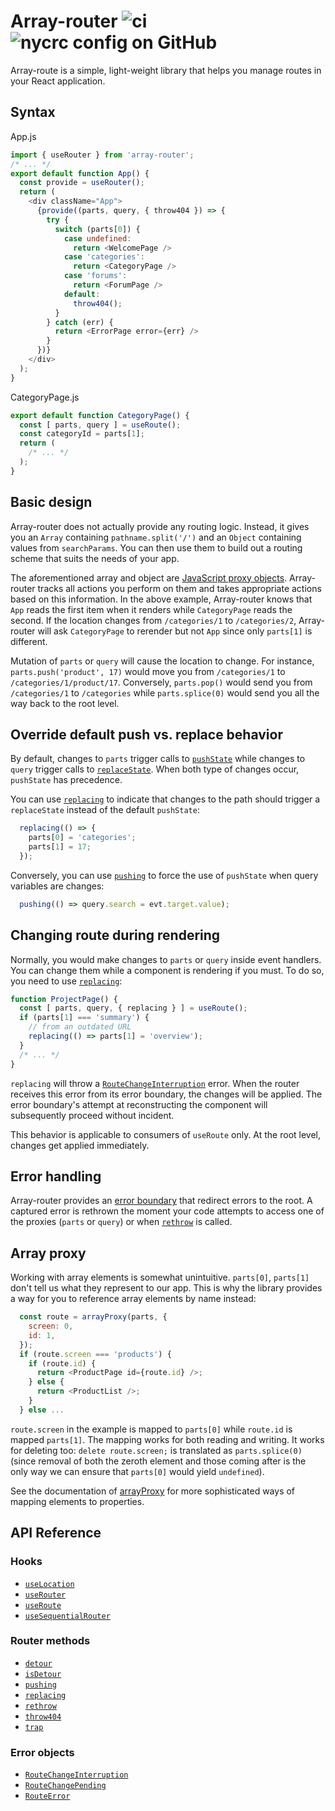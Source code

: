# Array-router ![ci](https://img.shields.io/github/actions/workflow/status/chung-leong/array-router/node.js.yml?branch=main&label=Node.js%20CI&logo=github) ![nycrc config on GitHub](https://img.shields.io/nycrc/chung-leong/array-router)

Array-route is a simple, light-weight library that helps you manage routes in your React application.

## Syntax

App.js
```js
import { useRouter } from 'array-router';
/* ... */
export default function App() {
  const provide = useRouter();
  return (
    <div className="App">
      {provide((parts, query, { throw404 }) => {
        try {
          switch (parts[0]) {
            case undefined:
              return <WelcomePage />
            case 'categories':
              return <CategoryPage />
            case 'forums':
              return <ForumPage />
            default:
              throw404();
          }
        } catch (err) {
          return <ErrorPage error={err} />
        }
      })}
    </div>
  );
}
```

CategoryPage.js
```js
export default function CategoryPage() {
  const [ parts, query ] = useRoute();
  const categoryId = parts[1];
  return (
    /* ... */
  );
}
```

## Basic design

Array-router does not actually provide any routing logic. Instead, it gives you an `Array` containing
`pathname.split('/')` and an `Object` containing values from `searchParams`. You can then use them to build out
a routing scheme that suits the needs of your app.

The aforementioned array and object are
<a href="https://developer.mozilla.org/en-US/docs/Web/JavaScript/Reference/Global_Objects/Proxy">JavaScript proxy
objects</a>. Array-router tracks all actions you perform on them and takes appropriate actions based on this
information. In the above example, Array-router knows that `App` reads the first item when it renders while
`CategoryPage` reads the second. If the location changes from `/categories/1` to `/categories/2`, Array-router will
ask `CategoryPage` to rerender but not `App` since only `parts[1]` is different.

Mutation of `parts` or `query` will cause the location to change. For instance, `parts.push('product', 17)` would move
you from `/categories/1` to `/categories/1/product/17`. Conversely, `parts.pop()` would send you from `/categories/1`
to `/categories` while `parts.splice(0)` would send you all the way back to the root level.

## Override default push vs. replace behavior

By default, changes to `parts` trigger calls to
[`pushState`](https://developer.mozilla.org/en-US/docs/Web/API/History/pushState) while changes to `query` trigger
calls to [`replaceState`](https://developer.mozilla.org/en-US/docs/Web/API/History/replaceState). When both type of
changes occur, `pushState` has precedence.

You can use [`replacing`](./doc/replacing.md) to indicate that changes to the path should trigger a `replaceState`
instead of the default `pushState`:

```js
  replacing(() => {
    parts[0] = 'categories';
    parts[1] = 17;
  });
```

Conversely, you can use [`pushing`](./doc/pushing.md) to force the use of `pushState` when query variables are changes:

```js
  pushing(() => query.search = evt.target.value);
```

## Changing route during rendering

Normally, you would make changes to `parts` or `query` inside event handlers. You can change them while a component
is rendering if you must. To do so, you need to use [`replacing`](./doc/replacing.md):

```js
function ProjectPage() {
  const [ parts, query, { replacing } ] = useRoute();
  if (parts[1] === 'summary') {
    // from an outdated URL
    replacing(() => parts[1] = 'overview');
  }
  /* ... */
}
```

`replacing` will throw a [`RouteChangeInterruption`](./doc/RouteChangeInterruption.md) error. When the router
receives this error from its error boundary, the changes will be applied. The error boundary's attempt at
reconstructing the component will subsequently proceed without incident.

This behavior is applicable to consumers of `useRoute` only. At the root level, changes get applied immediately.

## Error handling

Array-router provides an [error boundary](https://reactjs.org/docs/error-boundaries.html) that redirect
errors to the root. A captured error is rethrown the moment your code attempts to access one of the proxies
(`parts` or `query`) or when [`rethrow`](./doc/rethrow.md) is called.

## Array proxy

Working with array elements is somewhat unintuitive. `parts[0]`, `parts[1]` don't tell us what they represent to our
app. This is why the library provides a way for you to reference array elements by name instead:

```js
  const route = arrayProxy(parts, {
    screen: 0,
    id: 1,
  });
  if (route.screen === 'products') {
    if (route.id) {
      return <ProductPage id={route.id} />;
    } else {
      return <ProductList />;
    }
  } else ...
```

`route.screen` in the example is mapped to `parts[0]` while `route.id` is mapped `parts[1]`. The mapping works for
both reading and writing. It works for deleting too: `delete route.screen;` is translated as `parts.splice(0)`
(since removal of both the zeroth element and those coming after is the only way we can ensure that `parts[0]`
would yield `undefined`).

See the documentation of [arrayProxy](./doc/arrayProxy.md) for more sophisticated ways of mapping elements to
properties.

## API Reference

### Hooks

* [`useLocation`](./doc/useLocation.md)
* [`useRouter`](./doc/useRouter.md)
* [`useRoute`](./doc/useRoute.md)
* [`useSequentialRouter`](./doc/useSequentialRouter.md)

### Router methods

* [`detour`](./doc/detour.md)
* [`isDetour`](./doc/isDetour.md)
* [`pushing`](./doc/pushing.md)
* [`replacing`](./doc/replacing.md)
* [`rethrow`](./doc/rethrow.md)
* [`throw404`](./doc/throw404.md)
* [`trap`](./doc/trap.md)

### Error objects

* [`RouteChangeInterruption`](./doc/RouteChangeInterruption.md)
* [`RouteChangePending`](./doc/RouteChangePending.md)
* [`RouteError`](./doc/RouteError.md)

